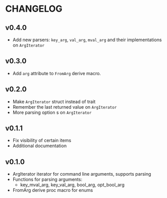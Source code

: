 # CHANGELOG

## v0.4.0
- Add new parsers: `key_arg`, `val_arg`, `mval_arg` and their implementations
  on `ArgIterator`

## v0.3.0
- Add `arg` attribute to `FromArg` derive macro.

## v0.2.0
- Make `ArgIterator` struct instead of trait
- Remember the last returned value on `ArgIterator`
- More parsing option s on `ArgIterator`

## v0.1.1
- Fix visibility of certain items
- Additional documentation

## v0.1.0
- ArgIterator iterator for command line arguments, supports parsing
- Functions for parsing arguments:
    - key_mval_arg, key_val_arg, bool_arg, opt_bool_arg
- FromArg derive proc macro for enums
